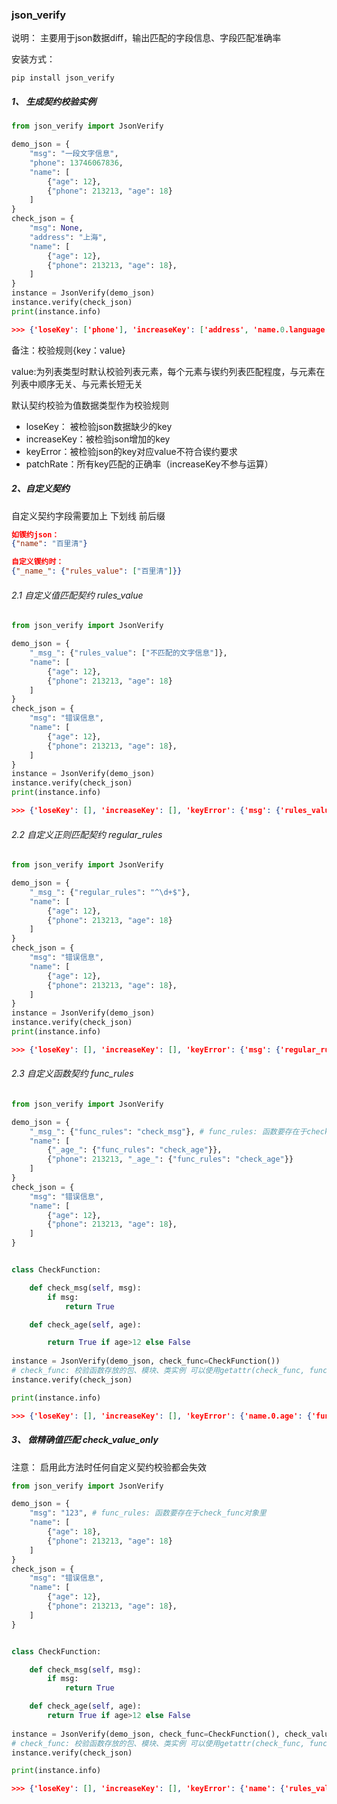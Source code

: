 ### json_verify

说明： 主要用于json数据diff，输出匹配的字段信息、字段匹配准确率

安装方式： 
```shell script
pip install json_verify
```

##### 1、 生成契约校验实例

```python
from json_verify import JsonVerify

demo_json = {
    "msg": "一段文字信息",
    "phone": 13746067836,
    "name": [
        {"age": 12}, 
        {"phone": 213213, "age": 18}
    ]
}
check_json = {
    "msg": None,
    "address": "上海",
    "name": [
        {"age": 12},
        {"phone": 213213, "age": 18},
    ]
}
instance = JsonVerify(demo_json)
instance.verify(check_json)
print(instance.info)
```
```json
>>> {'loseKey': ['phone'], 'increaseKey': ['address', 'name.0.language'], 'keyError': {'msg': {'type_rules': ['str'], 'check_value': None, 'detail': '数据类型错误'}}, 'patchRate': '66.67%'}

```

备注：校验规则{key：value}

value:为列表类型时默认校验列表元素，每个元素与锲约列表匹配程度，与元素在列表中顺序无关、与元素长短无关

默认契约校验为值数据类型作为校验规则

- loseKey： 被检验json数据缺少的key
- increaseKey：被检验json增加的key
- keyError：被检验json的key对应value不符合锲约要求
- patchRate：所有key匹配的正确率（increaseKey不参与运算）

##### 2、自定义契约

自定义契约字段需要加上 下划线 前后缀

```json
如锲约json：
{"name": "百里清"}

自定义锲约时：
{"_name_": {"rules_value": ["百里清"]}}
```





###### 2.1 自定义值匹配契约   rules_value

```python
from json_verify import JsonVerify

demo_json = {
    "_msg_": {"rules_value": ["不匹配的文字信息"]},
    "name": [
        {"age": 12}, 
        {"phone": 213213, "age": 18}
    ]
}
check_json = {
    "msg": "错误信息",
    "name": [
        {"age": 12},
        {"phone": 213213, "age": 18},
    ]
}
instance = JsonVerify(demo_json)
instance.verify(check_json)
print(instance.info)
```
```json
>>> {'loseKey': [], 'increaseKey': [], 'keyError': {'msg': {'rules_value': ['不匹配的文字信息'], 'check_value': '错误信息', 'detail': '期望值与结果值不同'}}, 'patchRate': '80.00%'}
```



###### 2.2 自定义正则匹配契约  regular_rules

```python
from json_verify import JsonVerify

demo_json = {
    "_msg_": {"regular_rules": "^\d+$"},
    "name": [
        {"age": 12}, 
        {"phone": 213213, "age": 18}
    ]
}
check_json = {
    "msg": "错误信息",
    "name": [
        {"age": 12},
        {"phone": 213213, "age": 18},
    ]
}
instance = JsonVerify(demo_json)
instance.verify(check_json)
print(instance.info)
```

```json
>>> {'loseKey': [], 'increaseKey': [], 'keyError': {'msg': {'regular_rules': '^\\d+$', 'check_value': '错误信息', 'detail': '正则匹配错误'}}, 'patchRate': '80.00%'}
```



###### 2.3 自定义函数契约 func_rules

```python
from json_verify import JsonVerify

demo_json = {
    "_msg_": {"func_rules": "check_msg"}, # func_rules: 函数要存在于check_func对象里
    "name": [
        {"_age_": {"func_rules": "check_age"}}, 
        {"phone": 213213, "_age_": {"func_rules": "check_age"}}
    ]
}
check_json = {
    "msg": "错误信息",
    "name": [
        {"age": 12},
        {"phone": 213213, "age": 18},
    ]
}


class CheckFunction:

    def check_msg(self, msg):
        if msg:
            return True

    def check_age(self, age):

        return True if age>12 else False
        
instance = JsonVerify(demo_json, check_func=CheckFunction())
# check_func: 校验函数存放的包、模块、类实例 可以使用getattr(check_func, func_name) 获取的类型
instance.verify(check_json)

print(instance.info)
```

```json
>>> {'loseKey': [], 'increaseKey': [], 'keyError': {'name.0.age': {'func_rules': 'check_age', 'check_value': 12, 'detail': '值不符合函数校验规则'}}, 'patchRate': '80.00%'}
```
##### 3、 做精确值匹配 check_value_only

注意： 启用此方法时任何自定义契约校验都会失效
```python
from json_verify import JsonVerify

demo_json = {
    "msg": "123", # func_rules: 函数要存在于check_func对象里
    "name": [
        {"age": 18}, 
        {"phone": 213213, "age": 18}
    ]
}
check_json = {
    "msg": "错误信息",
    "name": [
        {"age": 12},
        {"phone": 213213, "age": 18},
    ]
}


class CheckFunction:

    def check_msg(self, msg):
        if msg:
            return True

    def check_age(self, age):
        return True if age>12 else False
        
instance = JsonVerify(demo_json, check_func=CheckFunction(), check_value_only=True)
# check_func: 校验函数存放的包、模块、类实例 可以使用getattr(check_func, func_name) 获取的类型
instance.verify(check_json)

print(instance.info)
```
```json
>>> {'loseKey': [], 'increaseKey': [], 'keyError': {'name': {'rules_value': [[{'age': 18}, {'phone': 213213, 'age': 18}]], 'check_value': [{'age': 12}, {'phone': 213213, 'age': 18}], 'detail': '期望值与结果值不同'}, 'name.0': {'rules_value': [{'age': 18}, {'phone': 213213, 'age': 18}], 'check_value': {'age': 12}, 'detail': '期望值与结果值不同'}, 'name.0.age': {'rules_value': [18], 'check_value': 12, 'detail': '期望值与结果值不同'}}, 'patchRate': '40.00%'}
```

